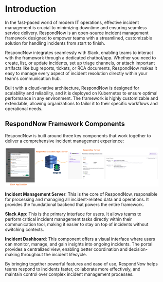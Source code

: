 # Introduction

In the fast-paced world of modern IT operations, effective incident management is crucial to minimizing downtime and ensuring seamless service delivery. RespondNow is an open-source incident management framework designed to empower teams with a streamlined, customizable solution for handling incidents from start to finish.

RespondNow integrates seamlessly with Slack, enabling teams to interact with the framework through a dedicated chatbot/app. Whether you need to create, list, or update incidents, set up triage channels, or attach important artifacts like bug reports, tickets, or RCA documents, RespondNow makes it easy to manage every aspect of incident resolution directly within your team's communication hub.

Built with a cloud-native architecture, RespondNow is designed for scalability and reliability, and it is deployed on Kubernetes to ensure optimal performance in any environment. The framework is highly customizable and extendable, allowing organizations to tailor it to their specific workflows and operational needs.

## RespondNow Framework Components

RespondNow is built around three key components that work together to deliver a comprehensive incident management experience:

![respond-now-components](../images/framework-components.png)

**Incident Management Server**: This is the core of RespondNow, responsible for processing and managing all incident-related data and operations. It provides the foundational backend that powers the entire framework.

**Slack App**: This is the primary interface for users. It allows teams to perform critical incident management tasks directly within their communication tool, making it easier to stay on top of incidents without switching contexts.

**Incident Dashboard**: This component offers a visual interface where users can monitor, manage, and gain insights into ongoing incidents. The portal provides a centralized view, enabling better coordination and decision-making throughout the incident lifecycle.

By bringing together powerful features and ease of use, RespondNow helps teams respond to incidents faster, collaborate more effectively, and maintain control over complex incident management processes.
